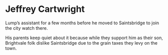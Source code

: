 # Jeffrey Cartwright
Lump’s assistant for a few months before he moved to Saintsbridge to join the city watch there. 

His parents keep quiet about it because while they support him as their son, Brightvale folk dislike Saintsbridge due to the grain taxes they levy on the town. 